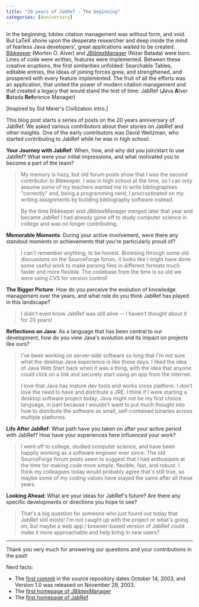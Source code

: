 ```yaml
---
title: "20 years of JabRef - The beginning"
categories: [Anniversary]
---
```


In the beginning, bibtex citation management was without form, and void. But LaTeX shone upon the desperate researcher and deep inside the mind of fearless Java developers', great applications waited to be created. [Bibkeeper](https://bibkeeper.sourceforge.net/) (Morten O. Alver) and [JBibtexManager](https://ctan.org/pkg/jbibtexmanager) (Nizar Batada) were born. Lines of code were written, features were implemented. Between these creative eruptions, the first similarities unfolded: Searchable Tables, editable entries, the ideas of joining forces grew, and strengthened, and prospered with every feature implemented. The fruit of all the efforts was an application, that united the power of modern citation management and that created a legacy that would stand the test of time: JabRef (**J**ava **A**lver **B**atada **Ref**erence Manager)

[Inspired by Sid Meier's Civilization intro.]

This blog post starts a series of posts on the 20 years anniversary of JabRef. We asked various contributors about their stories on JabRef and other insights.
One of the early contributors was David Weitzman, who started contributing to JabRef while he was in high school:

**Your Journey with JabRef**: When, how, and why did you join/start to use JabRef? What were your initial impressions, and what motivated you to become a part of the team?

> My memory is hazy, but old forum posts show that I was the second
contributor to Bibkeeper. I was in high school at the time, so I can
only assume some of my teachers wanted me to write bibliographies
"correctly" and, being a programming nerd, I procrastinated on my
writing assignments by building bibliography software instead.
>
> By the time Bibkeeper and JBibtexManager merged later that year and
became JabRef I had already gone off to study computer science in
college and was no longer contributing.

**Memorable Moments**: During your active involvement, were there any standout moments or achievements that you're particularly proud of?

> I can't remember anything, to be honest. Browsing through some old
discussions on the SourceForge forum, it looks like I might have done
some useful work to make parsing files in different formats much
faster and more flexible. The codebase from the time is so old we were
using CVS for version control!

**The Bigger Picture**: How do you perceive the evolution of knowledge management over the years, and what role do you think JabRef has played in this landscape?

> I didn't even know JabRef was still alive -- I haven't thought about
it for 20 years!

**Reflections on Java**: As a language that has been central to our development, how do you view Java's evolution and its impact on projects like ours?

> I've been working on server-side software so long that I'm not sure
what the desktop Java experience is like these days. I liked the idea
of Java Web Start back when it was a thing, with the idea that anyone
could click on a link and securely start using an app from the
internet.
>
> I love that Java has mature dev tools and works cross platform. I
don't love the need to have and distribute a JRE. I think if I were
starting a desktop software project today, Java might not be my first
choice language, in part because I wouldn't want to put much thought
into how to distribute the software as small, self-contained binaries
across multiple platforms.

**Life After JabRef**: What path have you taken on after your active period with JabRef? How have your experiences here influenced your work?

> I went off to college, studied computer science, and have been happily
working as a software engineer ever since. The old SourceForge forum
posts seem to suggest that I had enthusiasm at the time for making
code more simple, flexible, fast, and robust. I think my colleagues
today would probably agree that's still true, so maybe some of my
coding values have stayed the same after all these years.

**Looking Ahead**: What are your ideas for JabRef's future? Are there any specific developments or directions you hope to see?

> That's a big question for someone who just found out today that JabRef
still exists! I'm not caught up with the project or what's going on,
but maybe a web app / browser-based version of JabRef could make it
more approachable and help bring in new users?

---

Thank you very much for answering our questions and your contributions in the past!

Nerd facts:

- The [first commit](https://github.com/JabRef/jabref/commit/65e697572b0715f282f8545dd59a1cf2ea129b60) in the source repository dates October 14, 2003, and Version 1.0 was released on November 29, 2003.
- The [first homepage of JBibtexManager](https://web.archive.org/web/20030610052723/http://csb.stanford.edu/nbatada/JBibtexManager/)
- The [first homepage of JabRef](https://web.archive.org/web/20040127145350/http://jabref.sourceforge.net/)
